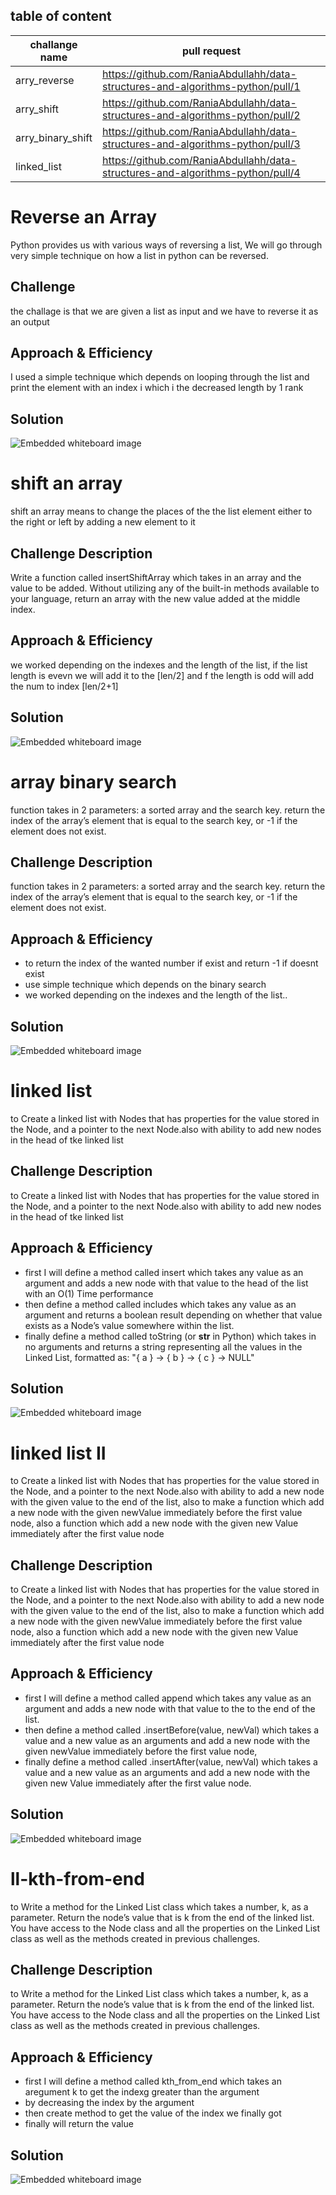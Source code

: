 ## table of content 
|  challange name   |                                  pull request                                  |  
|-------------------|--------------------------------------------------------------------------------|
| arry_reverse      | https://github.com/RaniaAbdullahh/data-structures-and-algorithms-python/pull/1 |
| arry_shift        | https://github.com/RaniaAbdullahh/data-structures-and-algorithms-python/pull/2 |
|  arry_binary_shift|https://github.com/RaniaAbdullahh/data-structures-and-algorithms-python/pull/3  |
| linked_list       |https://github.com/RaniaAbdullahh/data-structures-and-algorithms-python/pull/4  |





# Reverse an Array
Python provides us with various ways of reversing a list, We will go through very  simple  technique on how a list in python can be reversed.
## Challenge
the challage is that we are given a list as input and we have to reverse it as an output 
## Approach & Efficiency
I used a simple technique which depends on  looping through the list and print the element with an index i which i the decreased length by 1 rank 
## Solution
<!-- Embedded whiteboard image -->
![Embedded whiteboard image](assets/array-reverse.png)

# shift an array 
shift an array means to change the places of the the list element either to the right or left by adding a new element to it 

## Challenge Description
Write a function called insertShiftArray which takes in an array and the value to be added. Without utilizing any of the built-in methods available to your language, return an array with the new value added at the middle index.

## Approach & Efficiency
we worked depending on the indexes and the length of the list, if the list length is evevn we will add it to the [len/2] and f the length is odd will add the num to index [len/2+1]

## Solution
![Embedded whiteboard image](assets/array_shift.png)


# array binary search
  function takes in 2 parameters: a sorted array and the search key.  return the index of the array’s element that is equal to the search key, or -1 if the element does not exist.
## Challenge Description
 function takes in 2 parameters: a sorted array and the search key.  return the index of the array’s element that is equal to the search key, or -1 if the element does not exist.

## Approach & Efficiency
* to return the index of the wanted number if exist and return -1 if doesnt exist
*  use simple technique which depends on the binary search 
* we worked depending on the indexes and the length of the list..

## Solution
![Embedded whiteboard image](assets/binary_shift.png)



# linked list
to Create a linked list with  Nodes  that has properties for the value stored in the Node, and a pointer to the next Node.also with ability to add new nodes in the head of tke linked list 
## Challenge Description
to Create a linked list with  Nodes  that has properties for the value stored in the Node, and a pointer to the next Node.also with ability to add new nodes in the head of tke linked list 

## Approach & Efficiency
* first I will  define a method called insert which takes any value as an argument and adds a new node with that value to the head of the list with an O(1) Time performance
* then define a method called includes which takes any value as an argument and returns a boolean result depending on whether that value exists as a Node’s value somewhere within the list.
* finally define a method called toString (or __str__ in Python) which takes in no arguments and returns a string representing all the values in the Linked List, formatted as:
"{ a } -> { b } -> { c } -> NULL"

## Solution
![Embedded whiteboard image](assets/linked_list_1.png)


# linked list II
to Create a linked list with  Nodes  that has properties for the value stored in the Node, and a pointer to the next Node.also with ability to add a new node with the given value to the end of the list, also to make a function which add a new node with the given newValue immediately before the first value node, also a function which add a new node with the given new Value immediately after the first value node
## Challenge Description
to Create a linked list with  Nodes  that has properties for the value stored in the Node, and a pointer to the next Node.also with ability to add a new node with the given value to the end of the list, also to make a function which add a new node with the given newValue immediately before the first value node, also a function which add a new node with the given new Value immediately after the first value node
## Approach & Efficiency
* first I will  define a method called append which takes any value as an argument and adds a new node with that value to the  to the end of the list.
* then define a method called .insertBefore(value, newVal) which takes a value and a new value  as an arguments and add a new node with the given newValue immediately before the first value node,
* finally define a method called .insertAfter(value, newVal)  which takes a value and a new value  as an arguments and add a new node with the given new Value immediately after the first value node.

## Solution
![Embedded whiteboard image](assets/linked_list_II.png)

# ll-kth-from-end
to Write a method for the Linked List class which takes a number, k, as a parameter. Return the node’s value that is k from the end of the linked list. You have access to the Node class and all the properties on the Linked List class as well as the methods created in previous challenges.
## Challenge Description
to Write a method for the Linked List class which takes a number, k, as a parameter. Return the node’s value that is k from the end of the linked list. You have access to the Node class and all the properties on the Linked List class as well as the methods created in previous challenges.
## Approach & Efficiency
* first I will define a method called kth_from_end which takes an aregument k to get the indexg greater than the argument 
* by decreasing the index by the argument 
* then create method to get the value of the index we finally got 
* finally will return the value 

## Solution
![Embedded whiteboard image](assets/linked_list_3.png)